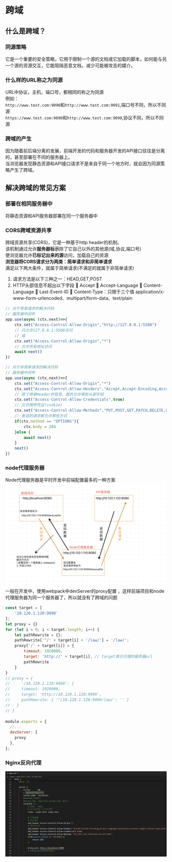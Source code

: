 # 跨域  
## 什么是跨域？  
### 同源策略  
它是一个重要的安全策略，它用于限制一个源的文档或它加载的脚本，如何能与另一个源的资源交互，它能阻隔恶意文档，减少可能被攻击的媒介。  
### 什么样的URL称之为同源  
URL中协议，主机，端口号，都相同的称之为同源  
例如：  
`http://www.test.com:9090`和`http://www.test.com:9091`,端口号不同，所以不同源  
`https://www.test.com:9090`和`http://www.test.com:9090`,协议不同，所以不同源
### 跨域的产生  
因为随着前后端分离的发展，前端开发的代码和服务器开发的API接口往往是分离的，甚至部署在不同的服务器上。  
当浏览器发现静态资源和API接口请求不是来自于同一个地方时，就会因为同源策略产生了跨域。  
## 解决跨域的常见方案  
### 部署在相同服务器中
将静态资源和API服务器部署在同一个服务器中  
### CORS跨域资源共享  
跨域资源共享(CORS)，它是一种基于http header的机制。  
该机制通过允许**服务器标示**除了它自己以外的其他源(域,协议,端口号)  
使浏览器允许**已标记出来的源**访问，加载自己的资源  
**浏览器将CORS请求分为两类：简单请求和非简单请求**  
满足以下两大条件，就属于简单请求(不满足的就属于非简单请求)
1. 请求方法是以下三种之一：HEAD,GET,POST
2. HTTP头部信息不超出以下字段
 Accept
 Accept-Language
 Content-Language
 Last-Event-ID
 Content-Type：只限于三个值 application/x-www-form-urlencoded、multipart/form-data、text/plain

``` js
// 对于简单请求的解决代码
// 服务器中间件
app.use(async (ctx,next)=>{
    ctx.set("Access-Control-Allow-Origin","http://127.0.0.1:5500")
    // 只允许127.0.0.1:5500访问  
    // 或
    ctx.set("Access-Control-Allow-Origin","*")
    // 允许所有地址访问  
    await next()
})
```
``` js
// 对于非简单请求的解决代码
// 服务器中间件
app.use(async (ctx,next)=>{
    ctx.set("Access-Control-Allow-Origin","*")
    ctx.set("Access-Control-Allow-Hesders","Accept,Accept-Encoding,Accept-Language,Connection,Content-Length,Content-Type,Host,Origin,Referer,User-Agent")
    // 除了简单Header的信息，额外允许哪些头部字段  
    ctx.set("Access-Control-Allow-Credentials",true)
    // 允许携带凭证(cookie)
    ctx.set("Access-Control-Allow-Methods","PUT,POST,GET,PATCH,DELETE,OPTIONS")
    // 发送的请求都允许那些方式
    if(ctx.method == "OPTIONS"){
        ctx.body = 204
    }else {
        await next()
    }
    next()
})
```
### node代理服务器  
Node代理服务器是平时开发中前端配置最多的一种方案  
![node代理服务器图解](./public/nodeProxy.png)  
一般在开发中，使用webpack中devServer的proxy配置 ，这样前端项目和node代理服务器为同一个服务器了，所以就没有了跨域的问题   
``` js
const target = [
    '10.120.1.120:9090'
];
let proxy = {}
for (let i = 0; i < target.length; i++) {
    let pathRewrite = {};
    pathRewrite['^/' + target[i] + '/law/'] = '/law/';
    proxy['/' + target[i]] = {
        timeout: 1920000,
        target: 'http://' + target[i], // target表示代理的服务器url
        pathRewrite
    }
}
// proxy = {
//     '/10.120.1.120:9090': {
//     timeout: 1920000,
//     target: 'http://10.120.1.120:9090',
//     pathRewrite: { '^/10.120.1.120:9090/law/': '' }
//   }
// }

module.exports = {
  //...
  devServer: {
    proxy
  },
};
```
### Nginx反向代理
![nginx配置](./public/nginxSeting.png)
